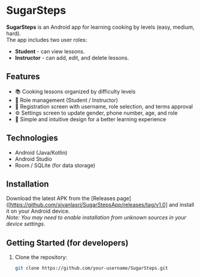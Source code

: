 # SugarSteps

**SugarSteps** is an Android app for learning cooking by levels (easy, medium, hard).  
The app includes two user roles:  
- **Student** - can view lessons.  
- **Instructor** - can add, edit, and delete lessons.  

## Features
- 📚 Cooking lessons organized by difficulty levels  
- 👤 Role management (Student / Instructor)  
- 📝 Registration screen with username, role selection, and terms approval  
- ⚙️ Settings screen to update gender, phone number, age, and role  
- 🎨 Simple and intuitive design for a better learning experience  

## Technologies
- Android (Java/Kotlin)  
- Android Studio  
- Room / SQLite (for data storage)  

## Installation
Download the latest APK from the [Releases page]([https://github.com/sivanlasri/SugarStepsApp/releases/tag/v1.0]
and install it on your Android device.  
_Note: You may need to enable installation from unknown sources in your device settings._  

## Getting Started (for developers)
1. Clone the repository:  
   ```bash
   git clone https://github.com/your-username/SugarSteps.git

